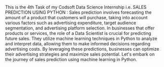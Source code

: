 This is the 4th Task of my Codsoft Data Science Internship i.e. SALES PREDICTION USING PYTHON : 
Sales prediction involves forecasting the amount of a product that
customers will purchase, taking into account various factors such as
advertising expenditure, target audience segmentation, and
advertising platform selection.
In businesses that offer products or services, the role of a Data
Scientist is crucial for predicting future sales. They utilize machine
learning techniques in Python to analyze and interpret data, allowing
them to make informed decisions regarding advertising costs. By
leveraging these predictions, businesses can optimize their
advertising strategies and maximize sales potential. Let's embark on
the journey of sales prediction using machine learning in Python.
